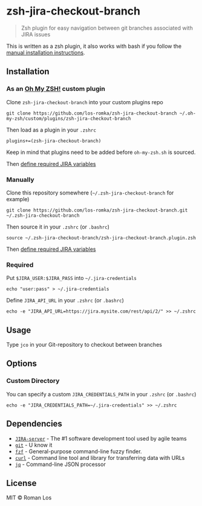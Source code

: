 # zsh-jira-checkout-branch
> Zsh plugin for easy navigation between git branches associated with JIRA issues

This is written as a zsh plugin, it also works with bash if you follow the [manual installation instructions](#manually).

## Installation

### As an [Oh My ZSH!](https://github.com/robbyrussell/oh-my-zsh) custom plugin

Clone `zsh-jira-checkout-branch` into your custom plugins repo

```shell
git clone https://github.com/los-romka/zsh-jira-checkout-branch ~/.oh-my-zsh/custom/plugins/zsh-jira-checkout-branch
```
Then load as a plugin in your `.zshrc`

```shell
plugins+=(zsh-jira-checkout-branch)
```

Keep in mind that plugins need to be added before `oh-my-zsh.sh` is sourced.

Then [define required JIRA variables](#Required)

### Manually
Clone this repository somewhere (`~/.zsh-jira-checkout-branch` for example)

```shell
git clone https://github.com/los-romka/zsh-jira-checkout-branch.git ~/.zsh-jira-checkout-branch
```
Then source it in your `.zshrc` (or `.bashrc`)

```shell
source ~/.zsh-jira-checkout-branch/zsh-jira-checkout-branch.plugin.zsh
```

Then [define required JIRA variables](#Required)

### Required

Put `$JIRA_USER:$JIRA_PASS` into `~/.jira-credentials`

```shell
echo "user:pass" > ~/.jira-credentials
```

Define `JIRA_API_URL` in your `.zshrc` (or `.bashrc`)

```shell
echo -e "JIRA_API_URL=https://jira.mysite.com/rest/api/2/" >> ~/.zshrc
```

## Usage

Type `jco` in your Git-repository to checkout between branches

## Options

### Custom Directory

You can specify a custom `JIRA_CREDENTIALS_PATH` in your `.zshrc` (or `.bashrc`)

```shell
echo -e "JIRA_CREDENTIALS_PATH=~/.jira-credentials" >> ~/.zshrc
```

## Dependencies

- [`JIRA-server`](https://www.atlassian.com/software/jira) - The #1 software development tool used by agile teams
- [`git`](https://www.git-scm.com/) - U know it
- [`fzf`](https://github.com/junegunn/fzf) - General-purpose command-line fuzzy finder.
- [`curl`](https://curl.haxx.se/) - Command line tool and library for transferring data with URLs
- [`jq`](https://stedolan.github.io/jq/) - Command-line JSON processor

## License

MIT © Roman Los
